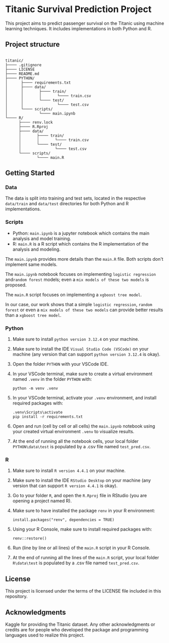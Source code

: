 # Titanic Survival Prediction Project

This project aims to predict passenger survival on the Titanic using machine learning techniques. It includes implementations in both Python and R.

## Project structure

```

titanic/
├──── .gitignore
├──── LICENSE
├──── README.md
├──── PYTHON/
│      ├──── requirements.txt
│      ├──── data/
│      │       ├──── train/
│      │       │       └──── train.csv
│      │       └──── test/
│      │               └──── test.csv
│      └──── scripts/
│              └──── main.ipynb
└──── R/
      ├──── renv.lock
      ├──── R.Rproj
      ├──── data/
      │       ├──── train/
      │       │       └──── train.csv
      │       └──── test/
      │               └──── test.csv
      └──── scripts/
              └──── main.R

```

## Getting Started

### Data

The data is split into training and test sets, located in the respective `data/train` and `data/test` directories for both Python and R implementations.

### Scripts

- Python: `main.ipynb` is a jupyter notebook which contains the main analysis and model training.
- R: `main.R` is a R script which contains the R implementation of the analysis and modeling.

The `main.ipynb` provides more details than the `main.R` file. Both scripts don't implement same models. 

The `main.ipynb` notebook focuses on implementing `logistic regression` and`random forest` models; even a `mix models of these two models` is proposed.

The `main.R` script focuses on implementing a `xgboost tree model`. 

In our case, our work shows that a simple `logistic regression`, `random forest` or even a `mix models of these two models` can provide better results than a `xgboost tree model`.

### Python

1. Make sure to install `python version 3.12.4` on your machine.
2. Make sure to install the IDE `Visual Studio Code (VSCode)` on your machine (any version that can support `python version 3.12.4` is okay).
3. Open the folder `PYTHON` with your VSCode IDE.
4. In your VSCode terminal, make sure to create a virtual environment named `.venv` in the folder `PYTHON` with:

      ```python -m venv .venv```

5. In your VSCode terminal, activate your `.venv` environment, and install required packages with: 

      ```
      .venv\Scripts\activate
      pip install -r requirements.txt
      ```

6. Open and run (cell by cell or all cells) the `main.ipynb` notebook using your created virtual environment `.venv` to visualize results.
7. At the end of running all the notebook cells, your local folder `PYTHON\data\test` is populated by a .csv file named `test_pred.csv`.

### R

1. Make sure to install `R version 4.4.1` on your machine.
2. Make sure to install the IDE `RStudio Desktop` on your machine (any version that can support `R version 4.4.1` is okay).
3. Go to your folder `R`, and open the `R.Rproj` file in RStudio (you are opening a project named R).
3. Make sure to have installed the package `renv` in your R environment:

      ```install.packages("renv", dependencies = TRUE)```

4. Using your R Console, make sure to install required packages with:

      ```renv::restore()```

5. Run (line by line or all lines) of the `main.R` script in your R Console.
6. At the end of running all the lines of the `main.R` script, your local folder `R\data\test` is populated by a .csv file named `test_pred.csv`.

## License
This project is licensed under the terms of the LICENSE file included in this repository.

## Acknowledgments
Kaggle for providing the Titanic dataset.
Any other acknowledgments or credits are for people who developed the package and programming languages used to realize this project.
